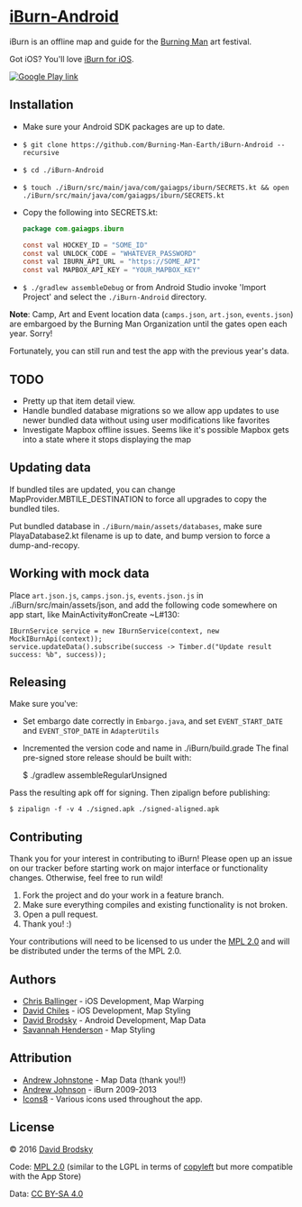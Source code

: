 # [iBurn-Android](https://github.com/Burning-Man-Earth/iBurn-Android)

iBurn is an offline map and guide for the [Burning Man](http://www.burningman.com) art festival.

Got iOS? You'll love [iBurn for iOS](https://github.com/Burning-Man-Earth/iBurn-iOS).

[![Google Play link](http://steverichey.github.io/google-play-badge-svg/img/en_get.svg)](https://play.google.com/store/apps/details?id=com.gaiagps.iburn)

## Installation

* Make sure your Android SDK packages are up to date.
* `$ git clone https://github.com/Burning-Man-Earth/iBurn-Android --recursive`
* `$ cd ./iBurn-Android`
* `$ touch ./iBurn/src/main/java/com/gaiagps/iburn/SECRETS.kt && open ./iBurn/src/main/java/com/gaiagps/iburn/SECRETS.kt`
* Copy the following into SECRETS.kt:

    ```java
    package com.gaiagps.iburn

    const val HOCKEY_ID = "SOME_ID"
    const val UNLOCK_CODE = "WHATEVER_PASSWORD"
    const val IBURN_API_URL = "https://SOME_API"
    const val MAPBOX_API_KEY = "YOUR_MAPBOX_KEY"
    ```
* `$ ./gradlew assembleDebug` or from Android Studio invoke 'Import Project' and select the `./iBurn-Android` directory.

**Note**: Camp, Art and Event location data (`camps.json`, `art.json`, `events.json`) are embargoed by the Burning Man Organization until the gates open each year. Sorry!

Fortunately, you can still run and test the app with the previous year's data.

## TODO

* Pretty up that item detail view.
* Handle bundled database migrations so we allow app updates to use newer bundled data without using user modifications like favorites
* Investigate Mapbox offline issues. Seems like it's possible Mapbox gets into a state where it stops displaying the map

## Updating data
If bundled tiles are updated, you can change MapProvider.MBTILE_DESTINATION to force all upgrades to copy the bundled tiles.

Put bundled database in `./iBurn/main/assets/databases`, make sure PlayaDatabase2.kt filename is up to date, and bump version to force a dump-and-recopy.

## Working with mock data

Place `art.json.js`, `camps.json.js`, `events.json.js` in ./iBurn/src/main/assets/json, and add
the following code somewhere on app start, like MainActivity#onCreate ~L#130:

    IBurnService service = new IBurnService(context, new MockIBurnApi(context));
    service.updateData().subscribe(success -> Timber.d("Update result success: %b", success));

## Releasing
Make sure you've:

+ Set embargo date correctly in `Embargo.java`, and set `EVENT_START_DATE` and `EVENT_STOP_DATE` in `AdapterUtils`
+ Incremented the version code and name in ./iBurn/build.grade
The final pre-signed store release should be built with:

    $ ./gradlew assembleRegularUnsigned

Pass the resulting apk off for signing. Then zipalign before publishing:

    $ zipalign -f -v 4 ./signed.apk ./signed-aligned.apk

## Contributing

Thank you for your interest in contributing to iBurn! Please open up an issue on our tracker before starting work on major interface or functionality changes. Otherwise, feel free to run wild!

1. Fork the project and do your work in a feature branch.
2. Make sure everything compiles and existing functionality is not broken.
3. Open a pull request.
4. Thank you! :)

Your contributions will need to be licensed to us under the [MPL 2.0](https://www.mozilla.org/MPL/2.0/) and will be distributed under the terms of the MPL 2.0.

## Authors

* [Chris Ballinger](https://github.com/chrisballinger) - iOS Development, Map Warping
* [David Chiles](https://github.com/davidchiles) - iOS Development, Map Styling
* [David Brodsky](https://github.com/onlyinamerica) - Android Development, Map Data
* [Savannah Henderson](https://github.com/savannahjune) - Map Styling

## Attribution

* [Andrew Johnstone](http://architecturalartsguild.com/about/) - Map Data (thank you!!)
* [Andrew Johnson](http://gaiagps.appspot.com/contact) - iBurn 2009-2013
* [Icons8](http://icons8.com) - Various icons used throughout the app.

## License

© 2016 [David Brodsky](https://github.com/onlyinamerica)

Code: [MPL 2.0](https://www.mozilla.org/MPL/2.0/) (similar to the LGPL in terms of [copyleft](https://en.wikipedia.org/wiki/Copyleft) but more compatible with the App Store)

Data: [CC BY-SA 4.0](http://creativecommons.org/licenses/by-sa/4.0/)